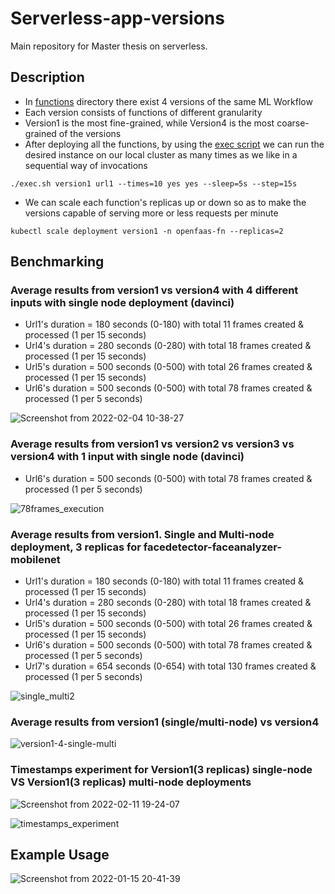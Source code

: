 # Serverless-app-versions

Main repository for Master thesis on serverless.

## Description
* In [functions](https://github.com/dimgiagos44/Serverless-app-versions/tree/main/functions) directory there exist 4 versions of the same ML Workflow
* Each version consists of functions of different granularity
* Version1 is the most fine-grained, while Version4 is the most coarse-grained of the versions
* After deploying all the functions, by using the [exec script](https://github.com/dimgiagos44/Serverless-app-versions/blob/main/exec.sh)
we can run the desired instance on our local cluster as many times as we like in a sequential way of invocations
```
./exec.sh version1 url1 --times=10 yes yes --sleep=5s --step=15s
```
* We can scale each function's replicas up or down so as to make the versions capable
of serving more or less requests per minute
```
kubectl scale deployment version1 -n openfaas-fn --replicas=2
```
## Benchmarking

### Average results from version1 vs version4 with 4 different inputs with single node deployment (davinci)
* Url1's duration = 180 seconds (0-180) with total 11 frames created & processed (1 per 15 seconds)
* Url4's duration = 280 seconds (0-280) with total 18 frames created & processed (1 per 15 seconds)
* Url5's duration = 500 seconds (0-500) with total 26 frames created & processed (1 per 15 seconds)
* Url6's duration = 500 seconds (0-500) with total 78 frames created & processed (1 per 5 seconds)

![Screenshot from 2022-02-04 10-38-27](https://user-images.githubusercontent.com/57920951/152516475-9b542414-3b81-4221-be99-28e5888d5744.png)

### Average results from version1 vs version2 vs version3 vs version4 with 1 input with single node (davinci)
* Url6's duration = 500 seconds (0-500) with total 78 frames created & processed (1 per 5 seconds)

 ![78frames_execution](https://user-images.githubusercontent.com/57920951/152551732-63426362-a7df-46bd-8f42-eb00fe53c3d7.png)
 
### Average results from version1. Single and Multi-node deployment, 3 replicas for facedetector-faceanalyzer-mobilenet
* Url1's duration = 180 seconds (0-180) with total 11  frames created & processed (1 per 15 seconds)
* Url4's duration = 280 seconds (0-280) with total 18  frames created & processed (1 per 15 seconds)
* Url5's duration = 500 seconds (0-500) with total 26  frames created & processed (1 per 15 seconds)
* Url6's duration = 500 seconds (0-500) with total 78  frames created & processed (1 per 5 seconds)
* Url7's duration = 654 seconds (0-654) with total 130 frames created & processed (1 per 5 seconds)

![single_multi2](https://user-images.githubusercontent.com/57920951/152982651-d522ac39-8d8e-4c61-9a32-cc74b095681b.png)

### Average results from version1 (single/multi-node) vs version4


![version1-4-single-multi](https://user-images.githubusercontent.com/57920951/153644735-bdc69f30-88f3-4ba1-895e-eb1e7c49aebb.png)

### Timestamps experiment for Version1(3 replicas) single-node VS Version1(3 replicas) multi-node deployments

![Screenshot from 2022-02-11 19-24-07](https://user-images.githubusercontent.com/57920951/153639554-15e0b71f-d2f9-4675-8445-173caa9e36c9.png)


![timestamps_experiment](https://user-images.githubusercontent.com/57920951/153643250-ea74508f-3049-48b1-a51d-addd0be4791f.png)


<!---
### Configs:
* config1: 
![Screenshot from 2022-01-19 18-19-54](https://user-images.githubusercontent.com/57920951/150173762-df3fed45-af57-4b42-ae7e-8a4f12027855.png)

* config2: 
all functions placed on the worker3 (coroni) 

* config3: 
all functions placed on the worker1 (davinci)
--->
## Example Usage

![Screenshot from 2022-01-15 20-41-39](https://user-images.githubusercontent.com/57920951/149634004-1356f129-a036-4c0b-857b-aa24e710a2ba.png)
